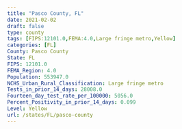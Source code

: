 ```yaml
---
title: "Pasco County, FL"
date: 2021-02-02
draft: false
type: county
tags: [FIPS:12101.0,FEMA:4.0,Large fringe metro,Yellow]
categories: [FL]
County: Pasco County
State: FL
FIPS: 12101.0
FEMA_Region: 4.0
Population: 553947.0
NCHS_Urban_Rural_Classification: Large fringe metro
Tests_in_prior_14_days: 28008.0
Fourteen_day_test_rate_per_100000: 5056.0
Percent_Positivity_in_prior_14_days: 0.099
Level: Yellow
url: /states/FL/pasco-county
---
```



